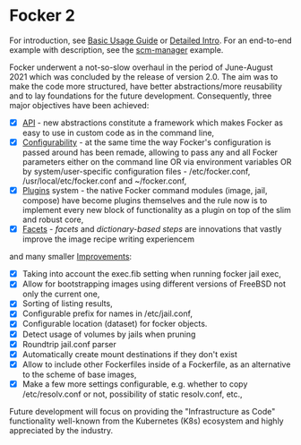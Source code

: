 # Focker 2

For introduction, see [Basic Usage Guide](./docs/Basic_Usage_Guide.md) or [Detailed Intro](./docs/Detailed_Intro.md). For an end-to-end example with description, see the [scm-manager](./example/scm-manager/README.md) example.

Focker underwent a not-so-slow overhaul in the period of June-August 2021 which was concluded by the release of version 2.0. The aim was to make the code more structured, have better abstractions/more reusability and to lay foundations for the future development. Consequently, three major objectives have been achieved:

- [X] [API](./docs/v2/00_api.md) - new abstractions constitute a framework which makes Focker as easy to use in custom code as in the command line,
- [X] [Configurability](./docs/v2/01_config.md) - at the same time the way Focker's configuration is passed around has been remade, allowing to pass any and all Focker parameters either on the command line OR via environment variables OR by system/user-specific configuration files - /etc/focker.conf, /usr/local/etc/focker.conf and ~/focker.conf,
- [X] [Plugins](./docs/v2/02_plugins.md) system - the native Focker command modules (image, jail, compose) have become plugins themselves and the rule now is to implement every new block of functionality as a plugin on top of the slim and robust core,
- [X] [Facets](./docs/v2/04_facets.md) - _facets_ and _dictionary-based steps_ are innovations that vastly improve the image recipe writing experiencem

and many smaller [Improvements](./docs/v2/03_improvements.md):

- [X] Taking into account the exec.fib setting when running focker jail exec,
- [X] Allow for bootstrapping images using different versions of FreeBSD not only the current one,
- [X] Sorting of listing results,
- [X] Configurable prefix for names in /etc/jail.conf,
- [X] Configurable location (dataset) for focker objects.
- [X] Detect usage of volumes by jails when pruning
- [X] Roundtrip jail.conf parser
- [X] Automatically create mount destinations if they don't exist
- [X] Allow to include other Fockerfiles inside of a Fockerfile, as an alternative to the scheme of base images,
- [X] Make a few more settings configurable, e.g. whether to copy /etc/resolv.conf or not, possibility of static resolv.conf, etc.,

Future development will focus on providing the "Infrastructure as Code" functionality well-known from the Kubernetes (K8s) ecosystem and highly appreciated by the industry.
